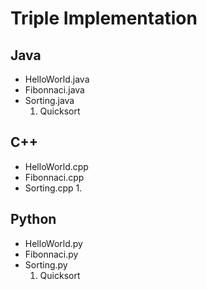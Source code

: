# Triple Implementation

## Java
* HelloWorld.java
* Fibonnaci.java
* Sorting.java
	1. Quicksort

## C++
* HelloWorld.cpp
* Fibonnaci.cpp
* Sorting.cpp
	1. 

## Python
* HelloWorld.py
* Fibonnaci.py
* Sorting.py
	1. Quicksort
